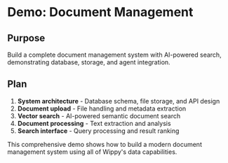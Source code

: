 # Demo: Document Management

<!--
TOC: Building Applications > Data Management > Demo: Document Management
Audience: Backend developers
Duration: 60 minutes
Prerequisites: File Systems understanding
-->

## Purpose

Build a complete document management system with AI-powered search, demonstrating database, storage, and agent integration.

## Plan

1. **System architecture** - Database schema, file storage, and API design
2. **Document upload** - File handling and metadata extraction
3. **Vector search** - AI-powered semantic document search
4. **Document processing** - Text extraction and analysis
5. **Search interface** - Query processing and result ranking

This comprehensive demo shows how to build a modern document management system using all of Wippy's data capabilities.

<!--
Implementation will cover:
- Database schema for documents and metadata
- File upload handling with cloud storage
- Vector embeddings and semantic search
- Text extraction from various file formats
- AI-powered document analysis and tagging
- Search API with ranking and filtering
- Full-text and semantic search combination
-->
